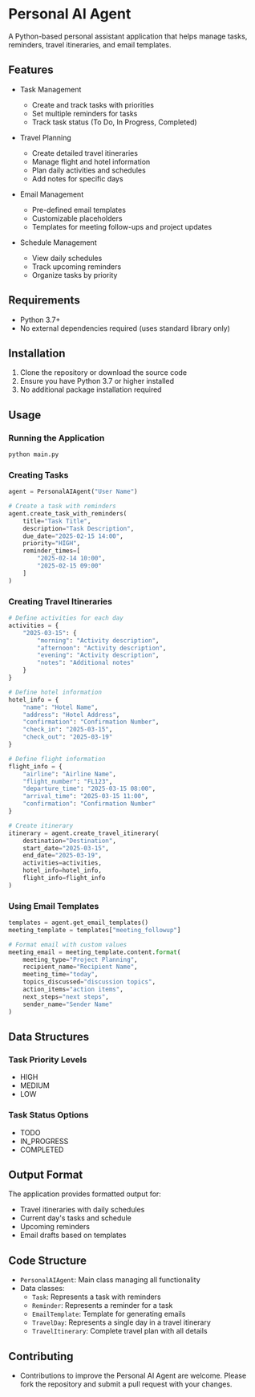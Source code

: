 # Personal AI Agent

A Python-based personal assistant application that helps manage tasks, reminders, travel itineraries, and email templates.

## Features

- Task Management
  - Create and track tasks with priorities
  - Set multiple reminders for tasks
  - Track task status (To Do, In Progress, Completed)

- Travel Planning
  - Create detailed travel itineraries
  - Manage flight and hotel information
  - Plan daily activities and schedules
  - Add notes for specific days

- Email Management
  - Pre-defined email templates
  - Customizable placeholders
  - Templates for meeting follow-ups and project updates

- Schedule Management
  - View daily schedules
  - Track upcoming reminders
  - Organize tasks by priority

## Requirements

- Python 3.7+
- No external dependencies required (uses standard library only)

## Installation

1. Clone the repository or download the source code
2. Ensure you have Python 3.7 or higher installed
3. No additional package installation required

## Usage

### Running the Application

```bash
python main.py
```

### Creating Tasks

```python
agent = PersonalAIAgent("User Name")

# Create a task with reminders
agent.create_task_with_reminders(
    title="Task Title",
    description="Task Description",
    due_date="2025-02-15 14:00",
    priority="HIGH",
    reminder_times=[
        "2025-02-14 10:00",
        "2025-02-15 09:00"
    ]
)
```

### Creating Travel Itineraries

```python
# Define activities for each day
activities = {
    "2025-03-15": {
        "morning": "Activity description",
        "afternoon": "Activity description",
        "evening": "Activity description",
        "notes": "Additional notes"
    }
}

# Define hotel information
hotel_info = {
    "name": "Hotel Name",
    "address": "Hotel Address",
    "confirmation": "Confirmation Number",
    "check_in": "2025-03-15",
    "check_out": "2025-03-19"
}

# Define flight information
flight_info = {
    "airline": "Airline Name",
    "flight_number": "FL123",
    "departure_time": "2025-03-15 08:00",
    "arrival_time": "2025-03-15 11:00",
    "confirmation": "Confirmation Number"
}

# Create itinerary
itinerary = agent.create_travel_itinerary(
    destination="Destination",
    start_date="2025-03-15",
    end_date="2025-03-19",
    activities=activities,
    hotel_info=hotel_info,
    flight_info=flight_info
)
```

### Using Email Templates

```python
templates = agent.get_email_templates()
meeting_template = templates["meeting_followup"]

# Format email with custom values
meeting_email = meeting_template.content.format(
    meeting_type="Project Planning",
    recipient_name="Recipient Name",
    meeting_time="today",
    topics_discussed="discussion topics",
    action_items="action items",
    next_steps="next steps",
    sender_name="Sender Name"
)
```

## Data Structures

### Task Priority Levels
- HIGH
- MEDIUM
- LOW

### Task Status Options
- TODO
- IN_PROGRESS
- COMPLETED

## Output Format

The application provides formatted output for:
- Travel itineraries with daily schedules
- Current day's tasks and schedule
- Upcoming reminders
- Email drafts based on templates

## Code Structure

- `PersonalAIAgent`: Main class managing all functionality
- Data classes:
  - `Task`: Represents a task with reminders
  - `Reminder`: Represents a reminder for a task
  - `EmailTemplate`: Template for generating emails
  - `TravelDay`: Represents a single day in a travel itinerary
  - `TravelItinerary`: Complete travel plan with all details

## Contributing
- Contributions to improve the Personal AI Agent are welcome. Please fork the repository and submit a pull request with your changes.
